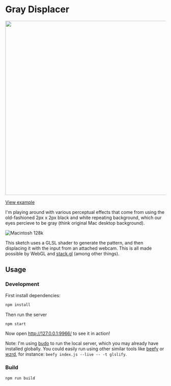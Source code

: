 # Gray Displacer

<img width="512" height="546" src="https://c2.staticflickr.com/2/1470/23836884549_e3fb895959_z.jpg">

[View example](https://andyinabox.github.io/gray-displace/)

I'm playing around with various perceptual effects that come from using the old-fashioned 2px x 2px black and white repeating background, which our eyes percieve to be gray (think original Mac desktop background).

![Macintosh 128k](https://upload.wikimedia.org/wikipedia/en/5/50/Apple_Macintosh_Desktop.png)

This sketch uses a GLSL shader to generate the pattern, and then displacing it with the input from an attached webcam. This is all made possible by WebGL and [stack.gl](http://stack.gl/) (among other things).


## Usage

### Development

First install dependencies:

```bash
npm install
```

Then run the server

```bash
npm start
```

Now open http://127.0.0.1:9966/ to see it in action!

Note: I'm using [budo](https://github.com/mattdesl/budo) to run the local server, which you may already have installed globally. You could easily run using other similar tools like [beefy](https://github.com/chrisdickinson/beefy) or [wzrd](https://github.com/maxogden/wzrd), for instance: `beefy index.js --live -- -t glslify`.

### Build

```bash
npm run build
```